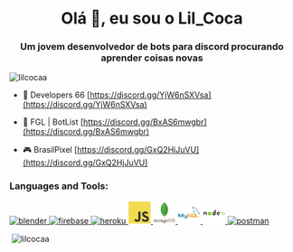 <h1 align="center">Olá 👋, eu sou o Lil_Coca</h1>
<h3 align="center">Um jovem desenvolvedor de bots para discord procurando aprender coisas novas</h3>

<p align="left"> <img src="https://komarev.com/ghpvc/?username=lilcocaa&label=Profile%20views&color=0e75b6&style=flat" alt="lilcocaa" /> </p>

- 🔭 Developers 66 [https://discord.gg/YjW6nSXVsa](https://discord.gg/YjW6nSXVsa)

- 🔭 FGL | BotList [https://discord.gg/BxAS6mwgbr](https://discord.gg/BxAS6mwgbr)

- 🎮 BrasilPixel [https://discord.gg/GxQ2HjJuVU](https://discord.gg/GxQ2HjJuVU)



<h3 align="left">Languages and Tools:</h3>
<p align="left"> <a href="https://www.blender.org/" target="_blank"> <img src="https://download.blender.org/branding/community/blender_community_badge_white.svg" alt="blender" width="40" height="40"/> </a> <a href="https://firebase.google.com/" target="_blank"> <img src="https://www.vectorlogo.zone/logos/firebase/firebase-icon.svg" alt="firebase" width="40" height="40"/> </a> <a href="https://heroku.com" target="_blank"> <img src="https://www.vectorlogo.zone/logos/heroku/heroku-icon.svg" alt="heroku" width="40" height="40"/> </a> <a href="https://developer.mozilla.org/en-US/docs/Web/JavaScript" target="_blank"> <img src="https://raw.githubusercontent.com/devicons/devicon/master/icons/javascript/javascript-original.svg" alt="javascript" width="40" height="40"/> </a> <a href="https://www.mongodb.com/" target="_blank"> <img src="https://raw.githubusercontent.com/devicons/devicon/master/icons/mongodb/mongodb-original-wordmark.svg" alt="mongodb" width="40" height="40"/> </a> <a href="https://www.mysql.com/" target="_blank"> <img src="https://raw.githubusercontent.com/devicons/devicon/master/icons/mysql/mysql-original-wordmark.svg" alt="mysql" width="40" height="40"/> </a> <a href="https://nodejs.org" target="_blank"> <img src="https://raw.githubusercontent.com/devicons/devicon/master/icons/nodejs/nodejs-original-wordmark.svg" alt="nodejs" width="40" height="40"/> </a> <a href="https://postman.com" target="_blank"> <img src="https://www.vectorlogo.zone/logos/getpostman/getpostman-icon.svg" alt="postman" width="40" height="40"/> </a> </p>

<p>&nbsp;<img align="center" src="https://github-readme-stats.vercel.app/api?username=lilcocaa&show_icons=true&locale=en" alt="lilcocaa" /></p>
